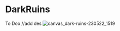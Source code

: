 # DarkRuins
To Doo
//add des
![canvas_dark-ruins-230522_1519](https://github.com/Petar-Matijevic/DarkRuins/assets/63779067/c531c040-aef3-4acb-8d63-e21ed3f68e8e)
